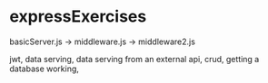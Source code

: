 # expressExercises

basicServer.js -> middleware.js -> middleware2.js

jwt, data serving, data serving from an external api, crud, getting a database working, 
